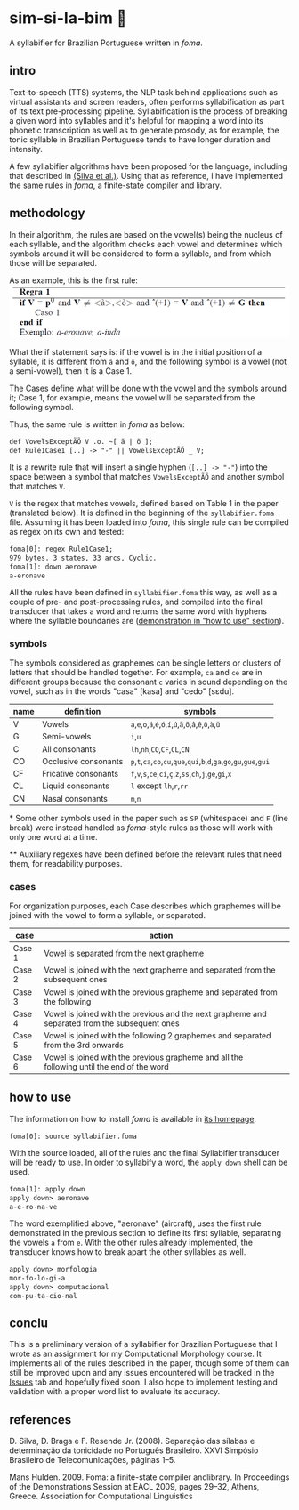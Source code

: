 # sim-si-la-bim 🌟
A syllabifier for Brazilian Portuguese written in *foma*.

## intro

Text-to-speech (TTS) systems, the NLP task behind applications such as virtual assistants and screen readers, often performs syllabification as part of its text pre-processing pipeline. Syllabification is the process of breaking a given word into syllables and it's helpful for mapping a word into its phonetic transcription as well as to generate prosody, as for example, the tonic syllable in Brazilian Portuguese tends to have longer duration and intensity.

A few syllabifier algorithms have been proposed for the language, including that described in [(Silva et al.)](https://biblioteca.sbrt.org.br/articles/2721). Using that as reference, I have implemented the same rules in *foma*, a finite-state compiler and library.

## methodology

In their algorithm, the rules are based on the vowel(s) being the nucleus of each syllable, and the algorithm checks each vowel and determines which symbols around it will be considered to form a syllable, and from which those will be separated.

As an example, this is the first rule:
![Rule 1](img/rule1.png)

What the if statement says is: if the vowel is in the initial position of a syllable, it is different from `ã` and `õ`, and the following symbol is a vowel (not a semi-vowel), then it is a Case 1.

The Cases define what will be done with the vowel and the symbols around it; Case 1, for example, means the vowel will be separated from the following symbol.

Thus, the same rule is written in *foma* as below:

```
def VowelsExceptÃÕ V .o. ~[ ã | õ ];
def Rule1Case1 [..] -> "-" || VowelsExceptÃÕ _ V;
```

It is a rewrite rule that will insert a single hyphen (`[..] -> "-"`) into the space between a symbol that matches `VowelsExceptÃÕ` and another symbol that matches `V`.

`V` is the regex that matches vowels, defined based on Table 1 in the paper (translated below). It is defined in the beginning of the `syllabifier.foma` file. Assuming it has been loaded into *foma*, this single rule can be compiled as regex on its own and tested:

```
foma[0]: regex Rule1Case1;
979 bytes. 3 states, 33 arcs, Cyclic.
foma[1]: down aeronave
a-eronave
```

All the rules have been defined in `syllabifier.foma` this way, as well as a couple of pre- and post-processing rules, and compiled into the final transducer that takes a word and returns the same word with hyphens where the syllable boundaries are ([demonstration in "how to use" section](#how-to-use)).

### symbols

The symbols considered as graphemes can be single letters or clusters of letters that should be handled together. For example, `ca` and `ce` are in different groups because the consonant `c` varies in sound depending on the vowel, such as in the words "casa" [kasa] and "cedo" [sɛdu].


| name | definition           | symbols                                                                      |
|------|----------------------|------------------------------------------------------------------------------|
| V    | Vowels               | `a`,`e`,`o`,`á`,`é`,`ó`,`í`,`ú`,`ã`,`õ`,`â`,`ê`,`ô`,`à`,`ü`                                  |
| G    | Semi-vowels          | `i`,`u`                                                                         |
| C    | All consonants       | `lh`,`nh`,`CO`,`CF`,`CL`,`CN`                                                   |
| CO   | Occlusive consonants | `p`,`t`,`ca`,`co`,`cu`,`que`,`qui`,`b`,`d`,`ga`,`go`,`gu`,`gue`,`gui` |
| CF   | Fricative consonants | `f`,`v`,`s`,`ce`,`ci`,`ç`,`z`,`ss`,`ch`,`j`,`ge`,`gi`,`x`                    |
| CL   | Liquid consonants    | `l` except `lh`,`r`,`rr`                                                         |
| CN   | Nasal consonants     | `m`,`n`                                                                         |

\* Some other symbols used in the paper such as `SP` (whitespace) and `F` (line break) were instead handled as *foma*-style rules as those will work with only one word at a time.

\** Auxiliary regexes have been defined before the relevant rules that need them, for readability purposes.

### cases

For organization purposes, each Case describes which graphemes will be joined with the vowel to form a syllable, or separated.

| case   | action                                                                                           |   |
|--------|--------------------------------------------------------------------------------------------------|---|
| Case 1 | Vowel is separated from the next grapheme                                                        |   |
| Case 2 | Vowel is joined with the next grapheme and separated from the subsequent   ones                  |   |
| Case 3 | Vowel is joined with the previous grapheme and separated from the   following                    |   |
| Case 4 | Vowel is joined with the previous and the next grapheme and separated   from the subsequent ones |   |
| Case 5 | Vowel is joined with the following 2 graphemes and separated from the 3rd   onwards              |   |
| Case 6 | Vowel is joined with the previous grapheme and all the following until   the end of the word     |   |


## how to use

The information on how to install *foma* is available in [its homepage](https://fomafst.github.io/).

```
foma[0]: source syllabifier.foma
```

With the source loaded, all of the rules and the final Syllabifier transducer will be ready to use. In order to syllabify a word, the `apply down` shell can be used.

```
foma[1]: apply down
apply down> aeronave
a-e-ro-na-ve
```

The word exemplified above, "aeronave" (aircraft), uses the first rule demonstrated in the previous section to define its first syllable, separating the vowels `a` from `e`. With the other rules already implemented, the transducer knows how to break apart the other syllables as well.

```
apply down> morfologia
mor-fo-lo-gi-a
apply down> computacional
com-pu-ta-cio-nal
```

## conclu
This is a preliminary version of a syllabifier for Brazilian Portuguese that I wrote as an assignment for my Computational Morphology course. It implements all of the rules described in the paper, though some of them can still be improved upon and any issues encountered will be tracked in the [Issues](https://github.com/juliafalcao/sim-si-la-bim/issues) tab and hopefully fixed soon. I also hope to implement testing and validation with a proper word list to evaluate its accuracy.

## references

D. Silva, D. Braga e F. Resende Jr. (2008). Separação das sílabas e determinação da tonicidade no Português Brasileiro. XXVI Simpósio Brasileiro de Telecomunicações, páginas 1–5.

Mans Hulden. 2009. Foma: a finite-state compiler andlibrary.  In Proceedings of the Demonstrations Session at EACL 2009, pages 29–32, Athens, Greece. Association for Computational Linguistics
